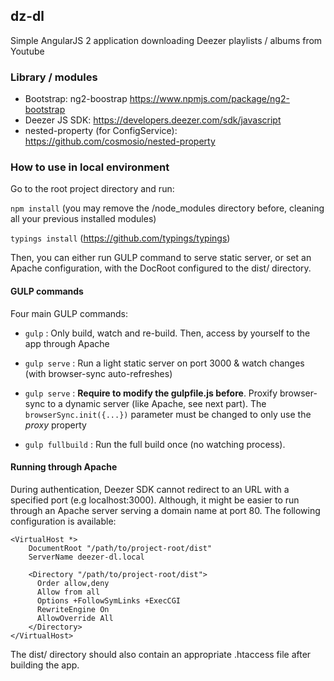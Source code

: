## dz-dl

Simple AngularJS 2 application downloading Deezer playlists / albums from Youtube

### Library / modules

- Bootstrap: ng2-boostrap https://www.npmjs.com/package/ng2-bootstrap
- Deezer JS SDK: https://developers.deezer.com/sdk/javascript
- nested-property (for ConfigService): https://github.com/cosmosio/nested-property

### How to use in local environment

Go to the root project directory and run:

`npm install` (you may remove the /node_modules directory before, cleaning all your previous installed modules)

`typings install` (https://github.com/typings/typings)

Then, you can either run GULP command to serve static server, or set an Apache configuration, with the DocRoot configured to the dist/ directory. 

#### GULP commands

Four main GULP commands:

- `gulp` : Only build, watch and re-build. Then, access by yourself to the app through Apache

- `gulp serve` : Run a light static server on port 3000 & watch changes (with browser-sync auto-refreshes)

- `gulp serve` : **Require to modify the gulpfile.js before**. Proxify browser-sync to a dynamic server (like Apache, see next part). The `browserSync.init({...})` parameter must be changed to only use the *proxy* property

- `gulp fullbuild` : Run the full build once (no watching process).


#### Running through Apache

During authentication, Deezer SDK cannot redirect to an URL with a specified port (e.g localhost:3000).
Although, it might be easier to run through an Apache server serving a domain name at port 80. The following configuration is available:

```
<VirtualHost *>
    DocumentRoot "/path/to/project-root/dist"
    ServerName deezer-dl.local

    <Directory "/path/to/project-root/dist">
      Order allow,deny
      Allow from all
      Options +FollowSymLinks +ExecCGI
      RewriteEngine On
      AllowOverride All
    </Directory>
</VirtualHost>
``` 

The dist/ directory should also contain an appropriate .htaccess file after building the app.
